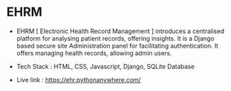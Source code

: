 # EHRM
  
- EHRM [ Electronic Health Record Management ] introduces a centralised platform for analysing patient
records, offering insights. It is a Django based secure site Administration panel for facilitating authentication. It offers managing health records, allowing admin users.

- Tech Stack : HTML, CSS, Javascript, Django, SQLite Database

- Live link : https://ehr.pythonanywhere.com/

